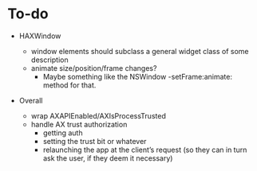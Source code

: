 # To-do

- HAXWindow
	- window elements should subclass a general widget class of some description
	- animate size/position/frame changes?
		- Maybe something like the NSWindow -setFrame:animate: method for that.

- Overall
	- wrap AXAPIEnabled/AXIsProcessTrusted
	- handle AX trust authorization
		- getting auth
		- setting the trust bit or whatever
		- relaunching the app at the client’s request (so they can in turn ask the user, if they deem it necessary)
